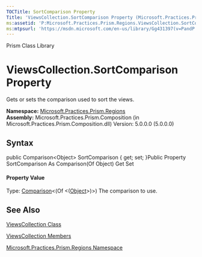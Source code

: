 ```yaml
---
TOCTitle: SortComparison Property
Title: 'ViewsCollection.SortComparison Property (Microsoft.Practices.Prism.Regions)'
ms:assetid: 'P:Microsoft.Practices.Prism.Regions.ViewsCollection.SortComparison'
ms:mtpsurl: 'https://msdn.microsoft.com/en-us/library/Gg431397(v=PandP.50)'
---
```


Prism Class Library

ViewsCollection.SortComparison Property
===========================================

Gets or sets the comparison used to sort the views.

**Namespace:** [Microsoft.Practices.Prism.Regions](https://msdn.microsoft.com/n:microsoft.practices.prism.regions)
**Assembly:** Microsoft.Practices.Prism.Composition (in Microsoft.Practices.Prism.Composition.dll) Version: 5.0.0.0 (5.0.0.0)

## Syntax


<span id="syntaxToggle"></span>public Comparison&lt;Object&gt; SortComparison { get; set; }Public Property SortComparison As Comparison(Of Object) Get Set
#### Property Value

Type: [Comparison](http://msdn2.microsoft.com/en-us/library/tfakywbh)&lt;(Of &lt;([Object](http://msdn2.microsoft.com/en-us/library/e5kfa45b)&gt;)&gt;)
The comparison to use.

See Also
--------


[ViewsCollection Class](https://msdn.microsoft.com/t:microsoft.practices.prism.regions.viewscollection)

[ViewsCollection Members](https://msdn.microsoft.com/allmembers.t:microsoft.practices.prism.regions.viewscollection)

[Microsoft.Practices.Prism.Regions Namespace](https://msdn.microsoft.com/n:microsoft.practices.prism.regions)
